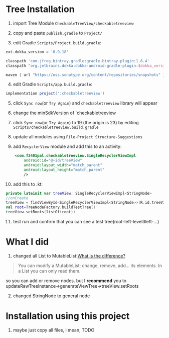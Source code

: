 # Tree Installation

1. import Tree Module `CheckableTreeView/checkabletreeview`

2. copy and paste `publish.gradle` to `Project/`

3. edit Gradle `Scripts/Project.build.gradle`:

```gradle
ext.dokka_version = '0.9.18'

classpath 'com.jfrog.bintray.gradle:gradle-bintray-plugin:1.8.4'
classpath "org.jetbrains.dokka:dokka-android-gradle-plugin:$dokka_version"

maven { url "https://oss.sonatype.org/content/repositories/snapshots" }
```

4. edit Gradle `Scripts/app.build.gradle`:

```gradle
implementation project(':checkabletreeview')
```

5. click `Sync now`(or `Try Again`) and `checkabletreeview` library will appear

6. change the minSdkVersion of `checkabletreeview

7. click `Sync now`(or `Try Again`) to 19 (the origin is 23) by editing `Scripts/checkabletreeview.build.gradle`

8. update all modules using `File-Project Structure-Suggestions`

9. add `RecyclerView` module and add this to an activity:

```xml
    <com.f3401pal.checkabletreeview.SingleRecyclerViewImpl
        android:id="@+id/treeView"
        android:layout_width="match_parent"
        android:layout_height="match_parent"
        />
```

10. add this to .kt:

```kotlin
private lateinit var treeView: SingleRecyclerViewImpl<StringNode>
//onCreate
treeView = findViewById<SingleRecyclerViewImpl<StringNode>>(R.id.treeView)
val root=TreeNodeFactory.buildTestTree()
treeView.setRoots(listOf(root))
```

11. test run and confirm that you can see a test tree(root-left-level3left-...)

# What I did

1. changed all List to MutableList:[What is the difference?](https://stackoverflow.com/questions/46445909/difference-between-mutablelist-and-list-in-kotlin)

>You can modify a MutableList: change, remove, add... its elements. In a List you can only read them.

so you can add or remove nodes. but I **recommend** you to updateRawTreeInstance->generateViewTree->treeView.setRoots

2. changed StringNode to general node

# Installation using this project

1. maybe just copy all files, i mean, TODO
